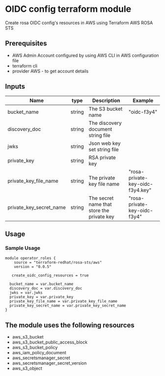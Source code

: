 # OIDC config terraform module

Create rosa OIDC config's resources in AWS using 
Terraform AWS ROSA STS

## Prerequisites

* AWS Admin Account configured by using AWS CLI in AWS configuration file
* terraform cli
* provider AWS - to get account details 

## Inputs
| Name | type        | Description                                                                                                                                        | Example                                                                     |
|------|-------------|----------------------------------------------------------------------------------------------------------------------------------------------------|-----------------------------------------------------------------------------|
|bucket_name| string      | The S3 bucket name                                                                                                                                         | "oidc-f3y4"                                                                 |
|discovery_doc| string      | The discovery document string file                                                                                                                                  |  |
|jwks| string      | Json web key set string file                                                                                          |                                    |
|private_key| string      | RSA private key                                                                                          |                                    |
|private_key_file_name| string      | The private key file name                                                                                          | "rosa-private-key-oidc-f3y4.key"                                  |
|private_key_secret_name| string      | The secret name that store the private key                                                                                          | "rosa-private-key-oidc-f3y4"                                  |

## Usage

### Sample Usage

```
module operator_roles {
    source = "terraform-redhat/rosa-sts/aws"
    version = "0.0.5"

   create_oidc_config_resources = true

  bucket_name = var.bucket_name
  discovery_doc = var.discovery_doc
  jwks = var.jwks
  private_key = var.private_key
  private_key_file_name = var.private_key_file_name
  private_key_secret_name = var.private_key_secret_name
}

```

## The module uses the following resources
* aws_s3_bucket
* aws_s3_bucket_public_access_block
* aws_s3_bucket_policy
* aws_iam_policy_document
* aws_secretsmanager_secret
* aws_secretsmanager_secret_version
* aws_s3_object

